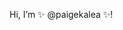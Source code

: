 Hi, I’m ✨ @paigekalea ✨! 

<!---
paigekalea/paigekalea is a ✨ special ✨ repository because its `README.md` (this file) appears on your GitHub profile.
You can click the Preview link to take a look at your changes.
--->
